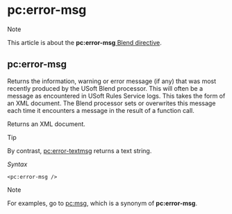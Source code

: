 # pc:error-msg



> [!NOTE]
> This article is about the **pc:error-msg**[ Blend directive](/docs/Repositories/Blend%20directives).

## **pc:error-msg**

Returns the information, warning or error message (if any) that was most recently produced by the USoft Blend processor. This will often be a message as encountered in USoft Rules Service logs. This takes the form of an XML document. The Blend processor sets or overwrites this message each time it encounters a message in the result of a function call.

Returns an XML document.

> [!TIP]
> By contrast, [pc:error-textmsg](/docs/Repositories/Blend%20directives/pcerrortextmsg.md) returns a text string.

*Syntax*

```language-xml
<pc:error-msg />
```

> [!NOTE]
> For examples, go to [pc:msg](/docs/Repositories/Blend%20directives/pcmsg.md), which is a synonym of **pc:error-msg**.